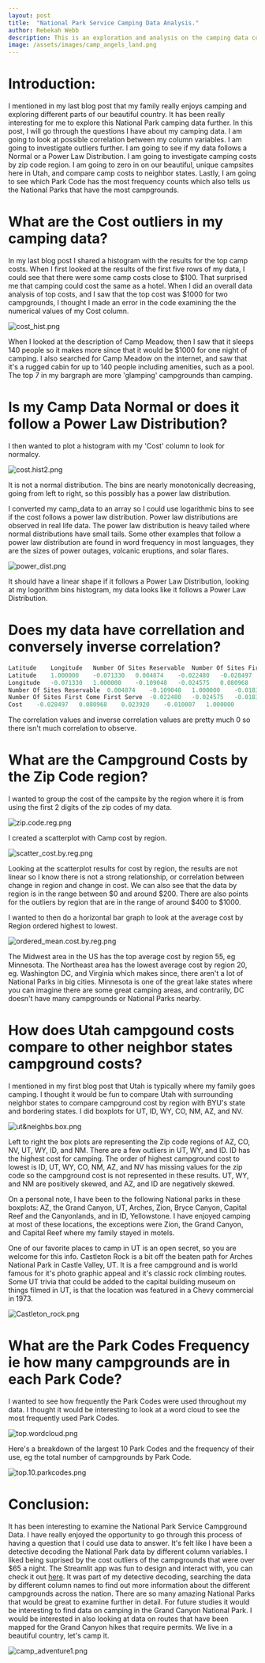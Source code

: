 ```yaml
---
layout: post
title:  "National Park Service Camping Data Analysis."
author: Rebekah Webb
description: This is an exploration and analysis on the camping data cost around the country.
image: /assets/images/camp_angels_land.png
---
```

# Introduction:
I mentioned in my last blog post that my family really enjoys camping and exploring different parts of our beautiful country.  It has been really interesting for me to explore this  National Park camping data further. In this post, I will go through the questions I have about my camping data. I am going to look at possible correlation between my column variables.  I am going to investigate outliers further.  I am going to see if my data follows a Normal or a Power Law Distribution.  I am going to investigate camping costs by zip code region.  I am going to zero in on our beautiful, unique campsites here in Utah, and compare camp costs to neighbor states.  Lastly, I am going to see which Park Code has the most frequency counts which also tells us the National Parks that have the most campgrounds. 

# What are the Cost outliers in my camping data?
In my last blog post I shared a histogram with the results for the top camp costs.  When I first looked at the results of the first five rows of my data, I could see that there were some camp costs close to $100. That surprised me that camping could cost the same as a hotel.  When I did an overall data analysis of top costs, and I saw that the top cost was $1000 for two campgrounds, I thought I made an error in the code examining the the numerical values of my Cost column.

![cost_hist.png](/assets/images/cost_hist.png)

When I looked at the description of Camp Meadow, then I saw that it sleeps 140 people so it makes more since that it would be $1000 for one night of camping. I also searched for Camp Meadow on the internet, and saw that it's a rugged cabin for up to 140 people including amenities, such as a pool.  The top 7 in my bargraph are more 'glamping' campgrounds than camping.

# Is my Camp Data Normal or does it follow a Power Law Distribution? 
I then wanted to plot a histogram with my 'Cost' column to look for normalcy.

![cost.hist2.png](/assets/images/cost.hist2.png)

It is not a normal distribution.  The bins are nearly monotonically decreasing, going from left to right, so this possibly has a power law distribution. 

I converted my camp_data to an array so I could use logarithmic bins to see if the cost follows a power law distribution. Power law distributions are observed in real life data.  The power law distribution is heavy tailed where normal distributions have small tails. Some other examples that follow a power law distribution are found in word frequency in most languages, they are the sizes of power outages, volcanic eruptions, and solar flares.

![power_dist.png](/assets/images/power_dist.png)

It should have a linear shape if it follows a Power Law Distribution, looking at my logorithm bins histogram, my data looks like it follows a Power Law Distribution.

# Does my data have correllation and conversely inverse correlation?


```python
Latitude	Longitude	Number Of Sites Reservable	Number Of Sites First Come First Serve	Cost
Latitude	1.000000	-0.071330	0.004874	-0.022480	-0.028497
Longitude	-0.071330	1.000000	-0.109048	-0.024575	0.080968
Number Of Sites Reservable	0.004874	-0.109048	1.000000	-0.018321	0.023920
Number Of Sites First Come First Serve	-0.022480	-0.024575	-0.018321	1.000000	-0.010007
Cost	-0.028497	0.080968	0.023920	-0.010007	1.000000
```
The correlation values and inverse correlation values are pretty much 0 so there isn't much correlation to observe.

# What are the Campground Costs by the Zip Code region?
I wanted to group the cost of the campsite by the region where it is from using the first 2 digits of the zip codes of my data.  

![zip.code.reg.png](/assets/images/zip.code.reg.png)

I created a scatterplot with Camp cost by region.

![scatter_cost.by.reg.png](/assets/images/scatter_cost.by.reg.png)

Looking at the scatterplot results for cost by region, the results are not linear so I know there is not a strong relationship, or correlation between change in region and change in cost.  We can also see that the data by region is in the range between $0 and around $200. There are also points for the outliers by region that are in the range of around $400 to $1000.

 I wanted to then do a horizontal bar graph to look at the average cost by Region ordered highest to lowest.

![ordered_mean.cost.by.reg.png](/assets/images/ordered_mean.cost.by.reg.png)


The Midwest area in the US has the top average cost by region 55, eg Minnesota.  The Northeast area has the lowest average cost by region 20, eg. Washington DC, and Virginia which makes since, there aren't a lot of National Parks in big cities.  Minnesota is one of the great lake states where you can imagine there are some great camping areas, and contrarily,  DC doesn't have many campgrounds or National Parks nearby.

# How does Utah campgound costs compare to other neighbor states campground costs?

I mentioned in my first blog post that Utah is typically where my family goes camping.  I thought it would be fun to compare Utah with surrounding neighbor states to compare campground cost by region with BYU's state and bordering states.  I did boxplots for UT, ID, WY, CO, NM, AZ, and NV.

![ut&neighbs.box.png](/assets/images/ut&neighbs.box.png)

Left to right the box plots are representing the Zip code regions of AZ, CO, NV, UT, WY, ID, and NM.  There are a few outliers in UT, WY, and ID.  ID has the highest cost for camping.  The order of highest campground cost to lowest is ID, UT, WY, CO, NM, AZ, and NV has missing values for the zip code so the campground cost is not represented in these results. UT, WY, and NM are positively skewed, and AZ, and ID are negatively skewed.  

On a personal note, I have been to the following National parks in these boxplots: AZ, the Grand Canyon, UT, Arches, Zion, Bryce Canyon, Capital Reef and the Canyonlands, and in ID, Yellowstone.  I have enjoyed camping at most of these locations, the exceptions were Zion, the Grand Canyon, and Capital Reef where my family stayed in motels.

One of our favorite places to camp in UT is an open secret, so you are welcome for this info.  Castleton Rock is a bit off the beaten path for Arches National Park in Castle Valley, UT. It is a free campground and is world famous for it's photo graphic appeal and it's classic rock climbing routes. Some UT trivia that could be added to the capital building museum on things filmed in UT, is that the location was featured in a Chevy commercial in 1973.

![Castleton_rock.png](/assets/images/Castleton_rock.png)

# What are the Park Codes Frequency ie how many campgrounds are in each Park Code?

I wanted to see how frequently the Park Codes were used throughout my data.  I thought it would be interesting to look at a word cloud to see the most frequently used Park Codes.


![top.wordcloud.png](/assets/images/top.wordcloud.png)

Here's a breakdown of the largest 10 Park Codes and the frequency of their use, eg the total number of campgrounds by Park Code.


![top.10.parkcodes.png](/assets/images/top.10.parkcodes.png)

# Conclusion:

 It has been interesting to examine the National Park Service Campground Data.  I have really enjoyed the opportunity to go through this process of having a question that I could use data to answer.  It's felt like I have been a detective decoding the National Park data by different column variables.  I liked being suprised by the cost outliers of the campgrounds that were over $65 a night.  The Streamlit app was fun to design and interact with, you can check it out [here](https://campapp-7twimkm6la75fgzddaylsc.streamlit.app/).  It was part of my detective decoding, searching the data by different column names to find out more information about the different campgrounds across the nation.  There are so many amazing National Parks that would be great to examine further in detail. For future studies it would be interesting to find data on camping in the Grand Canyon National Park.  I would be interested in also looking at data on routes that have been mapped for the Grand Canyon hikes that require permits. We live in a beautiful country, let's camp it.

![camp_adventure1.png](/assets/images/camp_adventure1.png)

